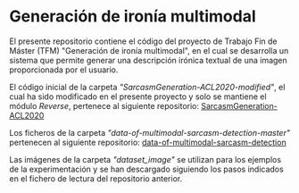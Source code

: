 # Generación de ironía multimodal
El presente repositorio contiene el código del proyecto de Trabajo Fin de Máster (TFM) "Generación de ironía multimodal", en el cual se desarrolla un sistema que permite generar una descripción irónica textual de una imagen proporcionada por el usuario.

El código inicial de la carpeta *"SarcasmGeneration-ACL2020-modified"*, el cual ha sido modificado en el presente proyecto y solo se mantiene el módulo *Reverse*, pertenece al siguiente repositorio: [SarcasmGeneration-ACL2020](https://github.com/tuhinjubcse/SarcasmGeneration-ACL2020)

Los ficheros de la carpeta *"data-of-multimodal-sarcasm-detection-master"* pertenecen al siguiente repositorio: [data-of-multimodal-sarcasm-detection](https://github.com/headacheboy/data-of-multimodal-sarcasm-detection)

Las imágenes de la carpeta *"dataset_image"* se utilizan para los ejemplos de la experimentación y se han descargado siguiendo los pasos indicados en el fichero de lectura del repositorio anterior.